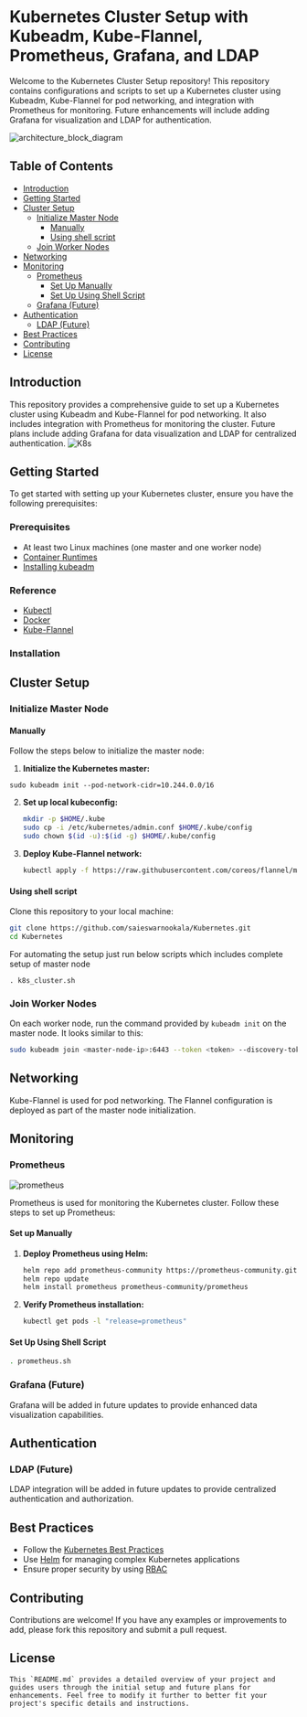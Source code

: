 # Kubernetes Cluster Setup with Kubeadm, Kube-Flannel, Prometheus, Grafana, and LDAP

Welcome to the Kubernetes Cluster Setup repository! This repository contains configurations and scripts to set up a Kubernetes cluster using Kubeadm, Kube-Flannel for pod networking, and integration with Prometheus for monitoring. Future enhancements will include adding Grafana for visualization and LDAP for authentication.

![architecture_block_diagram](https://github.com/saieswarnookala/Kubernetes/assets/108252839/809323b0-bdd6-4432-bedd-77fec8ecc84e)


## Table of Contents

- [Introduction](#introduction)
- [Getting Started](#getting-started)
- [Cluster Setup](#cluster-setup)
  - [Initialize Master Node](#initialize-master-node)
    - [Manually](#manually)
    - [Using shell script](#using-shell-script)
  - [Join Worker Nodes](#join-worker-nodes)
- [Networking](#networking)
- [Monitoring](#monitoring)
  - [Prometheus](#prometheus)
    - [Set Up Manually](#set-up-manually)
    - [Set Up Using Shell Script](#set-up-using-shell-script)
  - [Grafana (Future)](#grafana-future)
- [Authentication](#authentication)
  - [LDAP (Future)](#ldap-future)
- [Best Practices](#best-practices)
- [Contributing](#contributing)
- [License](#license)

## Introduction

This repository provides a comprehensive guide to set up a Kubernetes cluster using Kubeadm and Kube-Flannel for pod networking. It also includes integration with Prometheus for monitoring the cluster. Future plans include adding Grafana for data visualization and LDAP for centralized authentication.
![K8s](https://github.com/saieswarnookala/Kubernetes/assets/108252839/1edcfae6-182c-4fdb-bb92-cbf63bc04270)

## Getting Started

To get started with setting up your Kubernetes cluster, ensure you have the following prerequisites:

### Prerequisites

- At least two Linux machines (one master and one worker node)
- [Container Runtimes](https://kubernetes.io/docs/setup/production-environment/container-runtimes/)
- [Installing kubeadm](https://kubernetes.io/docs/setup/production-environment/tools/kubeadm/install-kubeadm/)

### Reference
- [Kubectl](https://kubernetes.io/docs/tasks/tools/install-kubectl/)
- [Docker](https://docs.docker.com/get-docker/)
- [Kube-Flannel](https://github.com/flannel-io/flannel#deploying-flannel-manually)
### Installation


## Cluster Setup
### Initialize Master Node 
#### Manually
Follow the steps below to initialize the master node:

1. **Initialize the Kubernetes master:**
```
sudo kubeadm init --pod-network-cidr=10.244.0.0/16
```

2. **Set up local kubeconfig:**

   ```sh
   mkdir -p $HOME/.kube
   sudo cp -i /etc/kubernetes/admin.conf $HOME/.kube/config
   sudo chown $(id -u):$(id -g) $HOME/.kube/config
   ```

3. **Deploy Kube-Flannel network:**

   ```sh
   kubectl apply -f https://raw.githubusercontent.com/coreos/flannel/master/Documentation/kube-flannel.yml
   ```
#### Using shell script
Clone this repository to your local machine:

```sh
git clone https://github.com/saieswarnookala/Kubernetes.git
cd Kubernetes
```
For automating the setup just run below scripts which includes complete setup of master node
```
. k8s_cluster.sh

```
### Join Worker Nodes

On each worker node, run the command provided by `kubeadm init` on the master node. It looks similar to this:

```sh
sudo kubeadm join <master-node-ip>:6443 --token <token> --discovery-token-ca-cert-hash sha256:<hash>
```

## Networking

Kube-Flannel is used for pod networking. The Flannel configuration is deployed as part of the master node initialization.

## Monitoring

### Prometheus
![prometheus](https://github.com/saieswarnookala/Kubernetes/assets/108252839/e60b132d-20df-4ee8-86f4-24d4cbe1ea4d)

Prometheus is used for monitoring the Kubernetes cluster. Follow these steps to set up Prometheus:
#### Set up Manually 
1. **Deploy Prometheus using Helm:**

   ```sh
   helm repo add prometheus-community https://prometheus-community.github.io/helm-charts
   helm repo update
   helm install prometheus prometheus-community/prometheus
   ```

2. **Verify Prometheus installation:**

   ```sh
   kubectl get pods -l "release=prometheus"
   ```
#### Set Up Using Shell Script
   ```sh
   . prometheus.sh
   ```
### Grafana (Future)

Grafana will be added in future updates to provide enhanced data visualization capabilities.

## Authentication

### LDAP (Future)

LDAP integration will be added in future updates to provide centralized authentication and authorization.

## Best Practices

- Follow the [Kubernetes Best Practices](https://kubernetes.io/docs/concepts/cluster-administration/manage-deployment/)
- Use [Helm](https://helm.sh/) for managing complex Kubernetes applications
- Ensure proper security by using [RBAC](https://kubernetes.io/docs/reference/access-authn-authz/rbac/)

## Contributing

Contributions are welcome! If you have any examples or improvements to add, please fork this repository and submit a pull request.

## License


```
This `README.md` provides a detailed overview of your project and guides users through the initial setup and future plans for enhancements. Feel free to modify it further to better fit your project's specific details and instructions.
```

